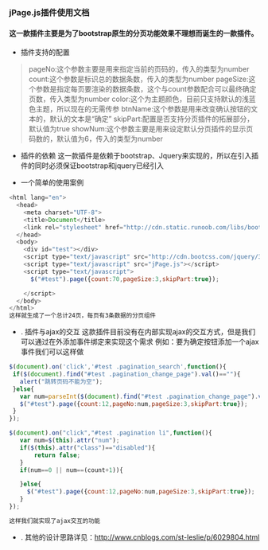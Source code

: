 ### jPage.js插件使用文档
#### 这一款插件主要是为了bootstrap原生的分页功能效果不理想而诞生的一款插件。
* 插件支持的配置

>pageNo:这个参数主要是用来指定当前的页码的，传入的类型为number
count:这个参数是标识总的数据条数，传入的类型为number
pageSize:这个参数是指定每页要渲染的数据条数，这个与count参数配合可以最终确定页数，传入类型为number
color:这个为主题颜色，目前只支持默认的浅蓝色主题，所以现在的无需传参
btnName:这个参数是用来改变确认按钮的文本的，默认的文本是“确定”
skipPart:配置是否支持分页插件的拓展部分，默认值为true
showNum:这个参数主要是用来设定默认分页插件的显示页码数的，默认值为6，传入的类型为number

* 插件的依赖
这一款插件是依赖于bootstrap、Jquery来实现的，所以在引入插件的同时必须保证bootstrap和jquery已经引入

* 一个简单的使用案例
```javascript
<html lang="en">
  <head>
    <meta charset="UTF-8">
    <title>Document</title>
    <link rel="stylesheet" href="http://cdn.static.runoob.com/libs/bootstrap/3.3.7/css/bootstrap.min.css">
  </head>
  <body>
    <div id="test"></div>
    <script type="text/javascript" src="http://cdn.bootcss.com/jquery/3.1.1/jquery.js"></script>
    <script type="text/javascript" src="jPage.js"></script>
    <script type="text/javascript">
      $("#test").page({count:70,pageSize:3,skipPart:true});

    </script>
  </body>
</html>
这样就生成了一个总计24页，每页有3条数据的分页组件
```


* . 插件与ajax的交互
这款插件目前没有在内部实现ajax的交互方式，但是我们可以通过在外添加事件绑定来实现这个需求
例如：要为确定按钮添加一个ajax事件我们可以这样做
 ```javascript
$(document).on('click','#test .pagination_search',function(){
  if($(document).find("#test .pagination_change_page").val()==""){
    alert("跳转页码不能为空");
  }else{
    var num=parseInt($(document).find("#test .pagination_change_page").val());
    $("#test").page({count:12,pageNo:num,pageSize:3,skipPart:true});
  }
});

$(document).on("click","#test .pagination li",function(){
    var num=$(this).attr("num");
    if($(this).attr("class")=="disabled"){
        return false;
    }
    if(num==0 || num==(count+1)){

    }else{
      $("#test").page({count:12,pageNo:num,pageSize:3,skipPart:true});
    }
});

这样我们就实现了ajax交互的功能
```

* . 其他的设计思路详见：http://www.cnblogs.com/st-leslie/p/6029804.html


